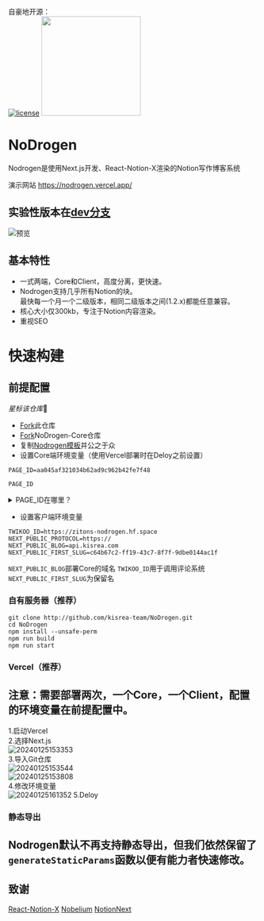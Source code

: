 自豪地开源：<br/>[![license](https://img.shields.io/badge/License-MIT-blue)](https://github.com/kisrea-team/NoDrogen/blob/main/LICENSE)
<img src="https://i0.imgs.ovh/2024/02/08/ba1c2.png" width="200" height="200">

# NoDrogen
Nodrogen是使用Next.js开发、React-Notion-X渲染的Notion写作博客系统

演示网站 https://nodrogen.vercel.app/
## 实验性版本在[dev分支](https://github.com/kisrea-team/Notion-New/tree/dev)
![预览](https://i0.imgs.ovh/2024/02/08/bapfO.png)

## 基本特性
* 一式两端，Core和Client，高度分离，更快速。
* Nodrogen支持几乎所有Notion的块。</br>最快每一个月一个二级版本，相同二级版本之间(1.2.x)都能任意兼容。
* 核心大小仅300kb，专注于Notion内容渲染。
* 重视SEO

# 快速构建
## 前提配置
*星标该仓库*🤪

* [Fork](https://github.com/kisrea-team/NoDrogen/fork)此仓库
* [Fork](https://github.com/kisrea-team/NoDrogen-Core/fork)NoDrogen-Core仓库
* 复制[Nodrogen模板](<https://www.notion.so/kisrea/1ac8cfb2dde44bbc8f6ed18d2acb1e3b?v=86c74e71bd524a29b5dc0fa1a1cf4fce>)并公之于众
* 设置Core端环境变量（使用Vercel部署时在Deloy之前设置）
``` .env.local
PAGE_ID=aa045af321034b62ad9c962b42fe7f48
```

`PAGE_ID`<details><summary>PAGE_ID在哪里？</summary>
打码处就是啦
  <img src="https://i0.imgs.ovh/2024/02/08/baeyd.png">
</details>

* 设置客户端环境变量
``` .env.local
TWIKOO_ID=https://zitons-nodrogen.hf.space
NEXT_PUBLIC_PROTOCOL=https://
NEXT_PUBLIC_BLOG=api.kisrea.com
NEXT_PUBLIC_FIRST_SLUG=c64b67c2-ff19-43c7-8f7f-9dbe0144ac1f
```
`NEXT_PUBLIC_BLOG`部署Core的域名
`TWIKOO_ID`用于调用评论系统
`NEXT_PUBLIC_FIRST_SLUG`为保留名


### 自有服务器（推荐）

```shell
git clone http://github.com/kisrea-team/NoDrogen.git
cd NoDrogen
npm install --unsafe-perm
npm run build
npm run start
```

### Vercel（推荐）

## 注意：需要部署两次，一个Core，一个Client，配置的环境变量在前提配置中。
1.启动Vercel<br />
2.选择Next.js<br />
![20240125153353](https://github.com/kisrea-team/NoDrogen/assets/49295983/c5d256f3-e56e-42e6-8d86-8aae1bfd63b8)<br />
3.导入Git仓库<br />
![20240125153544](https://github.com/kisrea-team/NoDrogen/assets/49295983/88e72d3a-de3e-408b-a1a0-aae5aad02b2f)<br />
![20240125153808](https://github.com/kisrea-team/NoDrogen/assets/49295983/1c5ca88c-0e2b-476c-b2bd-7e2a2e8d9d41)<br />
4.修改环境变量<br />
![20240125161352](https://github.com/kisrea-team/NoDrogen/assets/49295983/01e78939-e269-47ca-886f-a0b2894e491a)
5.Deloy

### 静态导出

## Nodrogen默认不再支持静态导出，但我们依然保留了`generateStaticParams`函数以便有能力者快速修改。


## 致谢

[React-Notion-X](https://github.com/NotionX/react-notion-x)
[Nobelium](https://github.com/craigary/nobelium)
[NotionNext](https://github.com/tangly1024/NotionNext)

